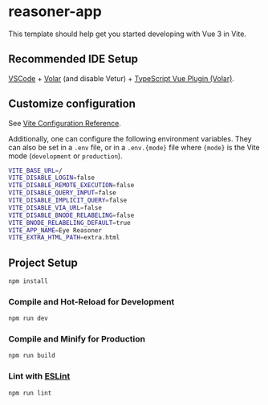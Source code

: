 # reasoner-app

This template should help get you started developing with Vue 3 in Vite.

## Recommended IDE Setup

[VSCode](https://code.visualstudio.com/) + [Volar](https://marketplace.visualstudio.com/items?itemName=Vue.volar) (and disable Vetur) + [TypeScript Vue Plugin (Volar)](https://marketplace.visualstudio.com/items?itemName=Vue.vscode-typescript-vue-plugin).

## Customize configuration

See [Vite Configuration Reference](https://vitejs.dev/config/).

Additionally, one can configure the following environment variables. They can also be set in a `.env` file, or in a `.env.{mode}` file where `{mode}` is the Vite mode (`development` or `production`).

```sh
VITE_BASE_URL=/
VITE_DISABLE_LOGIN=false
VITE_DISABLE_REMOTE_EXECUTION=false
VITE_DISABLE_QUERY_INPUT=false
VITE_DISABLE_IMPLICIT_QUERY=false
VITE_DISABLE_VIA_URL=false
VITE_DISABLE_BNODE_RELABELING=false
VITE_BNODE_RELABELING_DEFAULT=true
VITE_APP_NAME=Eye Reasoner
VITE_EXTRA_HTML_PATH=extra.html
```

## Project Setup

```sh
npm install
```

### Compile and Hot-Reload for Development

```sh
npm run dev
```

### Compile and Minify for Production

```sh
npm run build
```

### Lint with [ESLint](https://eslint.org/)

```sh
npm run lint
```
